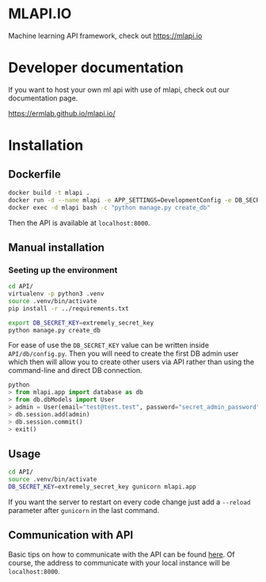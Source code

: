 MLAPI.IO
========

Machine learning API framework, check out https://mlapi.io

# Developer documentation

If you want to host your own ml api with use of mlapi, check out our documentation page.

https://ermlab.github.io/mlapi.io/


# Installation

## Dockerfile

```bash
docker build -t mlapi .
docker run -d --name mlapi -e APP_SETTINGS=DevelopmentConfig -e DB_SECRET_KEY=extremely_secret_key -p 0.0.0.0:8000:8000 mlapi gunicorn -b 0.0.0.0:8000 mlapi.app
docker exec -d mlapi bash -c "python manage.py create_db"
```
Then the API is available at `localhost:8000`.


## Manual installation
### Seeting up the environment

```bash
cd API/
virtualenv -p python3 .venv
source .venv/bin/activate
pip install -r ../requirements.txt

export DB_SECRET_KEY=extremely_secret_key
python manage.py create_db
```
For ease of use the `DB_SECRET_KEY` value can be written inside `API/db/config.py`.
Then you will need to create the first DB admin user which then will allow you to create other users via API rather than using the command-line and direct DB connection. 
```python
python
> from mlapi.app import database as db
> from db.dbModels import User
> admin = User(email="test@test.test", password="secret_admin_password", uses=1000, is_admin=True)
> db.session.add(admin)
> db.session.commit()
> exit()
```

## Usage

```bash
cd API/
source .venv/bin/activate
DB_SECRET_KEY=extremely_secret_key gunicorn mlapi.app
```
If you want the server to restart on every code change just add a `--reload` parameter after `gunicorn` in the last command.

## Communication with API

Basic tips on how to communicate with the API can be found [here](https://mlapi.io/category/api/).
Of course, the address to communicate with your local instance will be `localhost:8000`.
